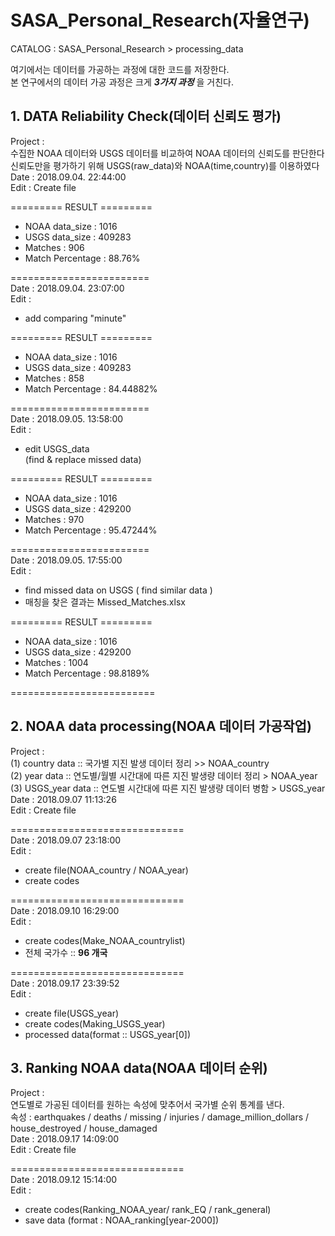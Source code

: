 # SASA_Personal_Research(자율연구)  
CATALOG : SASA_Personal_Research > processing_data  

여기에서는 데이터를 가공하는 과정에 대한 코드를 저장한다.  
본 연구에서의 데이터 가공 과정은 크게 ***3가지 과정*** 을 거친다. 

## 1. DATA Reliability Check(데이터 신뢰도 평가)  
Project :   
수집한 NOAA 데이터와 USGS 데이터를 비교하여 NOAA 데이터의 신뢰도를 판단한다    
신뢰도만을 평가하기 위해 USGS(raw_data)와 NOAA(time,country)를 이용하였다  
Date : 2018.09.04. 22:44:00  
Edit : Create file  
  
========= RESULT =========  
* NOAA data_size : 1016  
* USGS data_size : 409283  
* Matches : 906
* Match Percentage : 88.76%  

========================  
Date : 2018.09.04. 23:07:00  
Edit :  
- add comparing "minute"
  
========= RESULT =========  
* NOAA data_size : 1016  
* USGS data_size : 409283  
* Matches : 858
* Match Percentage : 84.44882%  

========================  
Date : 2018.09.05. 13:58:00  
Edit :  
- edit USGS_data  
  (find & replace missed data)  
  
========= RESULT =========  
* NOAA data_size : 1016  
* USGS data_size : 429200  
* Matches : 970  
* Match Percentage : 95.47244%  

========================  
Date : 2018.09.05. 17:55:00  
Edit :  
- find missed data on USGS
( find similar data )  
- 매칭을 찾은 결과는 Missed_Matches.xlsx  
  
========= RESULT =========  
* NOAA data_size : 1016  
* USGS data_size : 429200  
* Matches : 1004 
* Match Percentage : 98.8189%  

=========================  

## 2. NOAA data processing(NOAA 데이터 가공작업)  
Project :   
(1) country data :: 국가별 지진 발생 데이터 정리  >> NOAA_country  
(2) year data :: 연도별/월별 시간대에 따른 지진 발생량 데이터 정리 > NOAA_year  
(3) USGS_year data :: 연도별 시간대에 따른 지진 발생량 데이터 병함 > USGS_year
Date : 2018.09.07 11:13:26  
Edit : Create file  

==============================  
Date : 2018.09.07 23:18:00  
Edit :  
- create file(NOAA_country / NOAA_year)  
- create codes  
  
==============================  
Date : 2018.09.10 16:29:00  
Edit :   
- create codes(Make_NOAA_countrylist)  
- 전체 국가수 :: **96 개국**  
  
==============================  
Date : 2018.09.17 23:39:52  
Edit :
- create file(USGS_year)  
- create codes(Making_USGS_year)  
- processed data(format :: USGS_year[0])  


## 3. Ranking NOAA data(NOAA 데이터 순위)  
Project :  
연도별로 가공된 데이터를 원하는 속성에 맞추어서 국가별 순위 통계를 낸다.  
속성 : earthquakes / deaths / missing / injuries / damage_million_dollars / house_destroyed / house_damaged  
Date : 2018.09.17 14:09:00  
Edit : Create file  

==============================  
Date : 2018.09.12 15:14:00  
Edit :  
- create codes(Ranking_NOAA_year/ rank_EQ / rank_general)  
- save data (format : NOAA_ranking[year-2000])  

